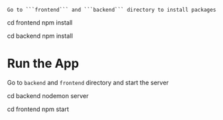 ```
Go to ```frontend``` and ```backend``` directory to install packages
```
cd frontend
npm install

cd backend
npm install


# Run the App
Go to ```backend``` and ```frontend``` directory and start the server

cd backend
nodemon server

cd frontend
npm start

